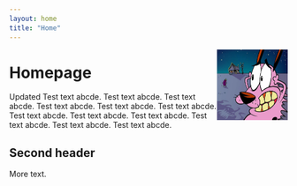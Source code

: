 ```yaml
---
layout: home
title: "Home"
---
```


<img style="float:right" src="images/test.jpg" width="128" height="128">

# Homepage

Updated
Test text abcde.
Test text abcde.
Test text abcde.
Test text abcde.
Test text abcde.
Test text abcde.
Test text abcde.
Test text abcde.
Test text abcde.
Test text abcde.
Test text abcde.
Test text abcde.


## Second header
More text.